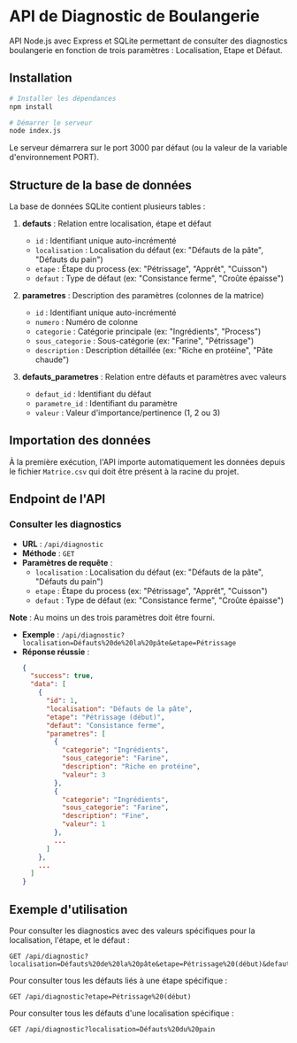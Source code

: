 # API de Diagnostic de Boulangerie

API Node.js avec Express et SQLite permettant de consulter des diagnostics boulangerie en fonction de trois paramètres : Localisation, Etape et Défaut.

## Installation

```bash
# Installer les dépendances
npm install

# Démarrer le serveur
node index.js
```

Le serveur démarrera sur le port 3000 par défaut (ou la valeur de la variable d'environnement PORT).

## Structure de la base de données

La base de données SQLite contient plusieurs tables :

1. **defauts** : Relation entre localisation, étape et défaut
   - `id` : Identifiant unique auto-incrémenté
   - `localisation` : Localisation du défaut (ex: "Défauts de la pâte", "Défauts du pain")
   - `etape` : Étape du process (ex: "Pétrissage", "Apprêt", "Cuisson")
   - `defaut` : Type de défaut (ex: "Consistance ferme", "Croûte épaisse")

2. **parametres** : Description des paramètres (colonnes de la matrice)
   - `id` : Identifiant unique auto-incrémenté
   - `numero` : Numéro de colonne
   - `categorie` : Catégorie principale (ex: "Ingrédients", "Process")
   - `sous_categorie` : Sous-catégorie (ex: "Farine", "Pétrissage")
   - `description` : Description détaillée (ex: "Riche en protéine", "Pâte chaude")

3. **defauts_parametres** : Relation entre défauts et paramètres avec valeurs
   - `defaut_id` : Identifiant du défaut
   - `parametre_id` : Identifiant du paramètre
   - `valeur` : Valeur d'importance/pertinence (1, 2 ou 3)

## Importation des données

À la première exécution, l'API importe automatiquement les données depuis le fichier `Matrice.csv` qui doit être présent à la racine du projet.

## Endpoint de l'API

### Consulter les diagnostics
- **URL** : `/api/diagnostic`
- **Méthode** : `GET`
- **Paramètres de requête** : 
  - `localisation` : Localisation du défaut (ex: "Défauts de la pâte", "Défauts du pain")
  - `etape` : Étape du process (ex: "Pétrissage", "Apprêt", "Cuisson")
  - `defaut` : Type de défaut (ex: "Consistance ferme", "Croûte épaisse")

**Note** : Au moins un des trois paramètres doit être fourni.

- **Exemple** : `/api/diagnostic?localisation=Défauts%20de%20la%20pâte&etape=Pétrissage`
- **Réponse réussie** :
  ```json
  {
    "success": true,
    "data": [
      {
        "id": 1,
        "localisation": "Défauts de la pâte",
        "etape": "Pétrissage (début)",
        "defaut": "Consistance ferme",
        "parametres": [
          {
            "categorie": "Ingrédients",
            "sous_categorie": "Farine",
            "description": "Riche en protéine",
            "valeur": 3
          },
          {
            "categorie": "Ingrédients",
            "sous_categorie": "Farine",
            "description": "Fine",
            "valeur": 1
          },
          ...
        ]
      },
      ...
    ]
  }
  ```

## Exemple d'utilisation

Pour consulter les diagnostics avec des valeurs spécifiques pour la localisation, l'étape, et le défaut :

```
GET /api/diagnostic?localisation=Défauts%20de%20la%20pâte&etape=Pétrissage%20(début)&defaut=Consistance%20ferme
```

Pour consulter tous les défauts liés à une étape spécifique :

```
GET /api/diagnostic?etape=Pétrissage%20(début)
```

Pour consulter tous les défauts d'une localisation spécifique :

```
GET /api/diagnostic?localisation=Défauts%20du%20pain
``` 